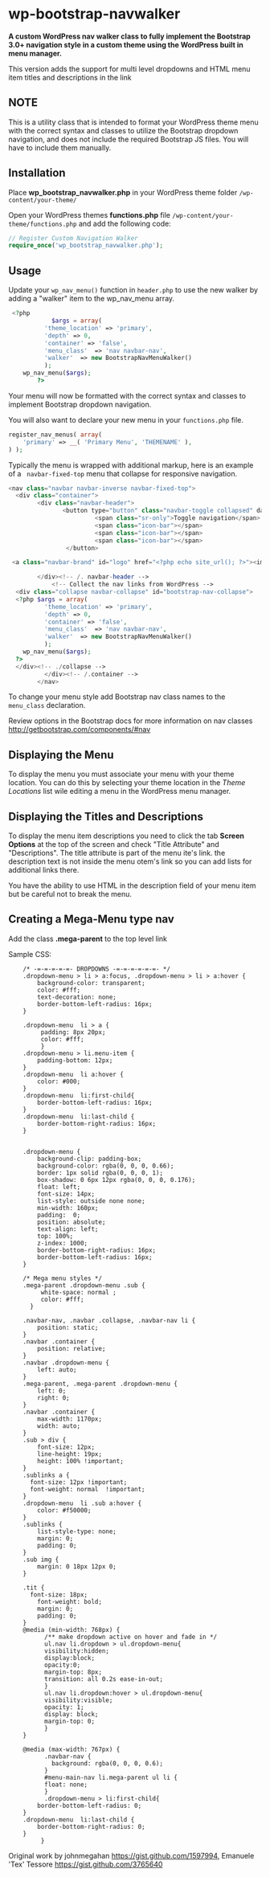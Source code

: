 wp-bootstrap-navwalker
======================

**A custom WordPress nav walker class to fully implement the Bootstrap 3.0+ navigation style in a custom theme using the WordPress built in menu manager.**

This version adds the support for multi level dropdowns and HTML menu item titles and descriptions in the link

NOTE
----
This is a utility class that is intended to format your WordPress theme menu with the correct syntax and classes to utilize the Bootstrap dropdown navigation, and does not include the required Bootstrap JS files. You will have to include them manually. 

Installation
------------
Place **wp_bootstrap_navwalker.php** in your WordPress theme folder `/wp-content/your-theme/`

Open your WordPress themes **functions.php** file  `/wp-content/your-theme/functions.php` and add the following code:

```php
// Register Custom Navigation Walker
require_once('wp_bootstrap_navwalker.php');
```

Usage
------------
Update your `wp_nav_menu()` function in `header.php` to use the new walker by adding a "walker" item to the wp_nav_menu array.

```php
 <?php
            $args = array(
          'theme_location' => 'primary',
          'depth' => 0,
          'container' => 'false',
          'menu_class'  => 'nav navbar-nav',
          'walker'  => new BootstrapNavMenuWalker()
          );
    wp_nav_menu($args);
        ?>
```

Your menu will now be formatted with the correct syntax and classes to implement Bootstrap dropdown navigation. 

You will also want to declare your new menu in your `functions.php` file.

```php
register_nav_menus( array(
	'primary' => __( 'Primary Menu', 'THEMENAME' ),
) );
```

Typically the menu is wrapped with additional markup, here is an example of a ` navbar-fixed-top` menu that collapse for responsive navigation.

```php
<nav class="navbar navbar-inverse navbar-fixed-top">
  <div class="container">
        <div class="navbar-header">
               <button type="button" class="navbar-toggle collapsed" data-toggle="collapse" data-target="#bootstrap-nav-collapse">
                        <span class="sr-only">Toggle navigation</span>
                        <span class="icon-bar"></span>
                        <span class="icon-bar"></span>
                        <span class="icon-bar"></span>
                </button>

 <a class="navbar-brand" id="logo" href="<?php echo site_url(); ?>"><img src="<?php header_image(); ?>" height="<?php echo get_custom_header()->height; ?>" width="<?php echo get_custom_header()->width; ?>" alt="" class="img-responsive logo"/></a>

        </div><!-- /. navbar-header -->
            <!-- Collect the nav links from WordPress -->
  <div class="collapse navbar-collapse" id="bootstrap-nav-collapse">         
  <?php $args = array(
          'theme_location' => 'primary',
          'depth' => 0,
          'container' => 'false',
          'menu_class'  => 'nav navbar-nav',
          'walker'  => new BootstrapNavMenuWalker()
          );
    wp_nav_menu($args);
  ?>
  </div><!-- ./collapse -->
          </div><!-- /.container -->
        </nav>
```

To change your menu style add Bootstrap nav class names to the `menu_class` declaration.

Review options in the Bootstrap docs for more information on nav classes
http://getbootstrap.com/components/#nav

Displaying the Menu 
-------------------
To display the menu you must associate your menu with your theme location. You can do this by selecting your theme location in the *Theme Locations* list wile editing a menu in the WordPress menu manager.

Displaying the Titles and Descriptions 
-------------------
To display the menu item descriptions you need to click the tab **Screen Options** at the top of the screen and check "Title Attribute" and "Descriptions". The title attribute is part of the menu ite's link. the description text is not inside the menu otem's link so you can add lists for additional links there.

You have the ability to use HTML in the description field of your menu item but be careful not to break the menu.

Creating a Mega-Menu type nav
-------------------
Add the class **.mega-parent** to the top level link

Sample CSS:


		/* -=-=-=-=-=- DROPDOWNS -=-=-=-=-=-=- */
		.dropdown-menu > li > a:focus, .dropdown-menu > li > a:hover {
		    background-color: transparent;
		    color: #fff;
		    text-decoration: none;
		    border-bottom-left-radius: 16px;
		}
		
		.dropdown-menu  li > a {
		     padding: 8px 20px;
		     color: #fff;
		     }
		.dropdown-menu > li.menu-item {
		    padding-bottom: 12px;
		}
		.dropdown-menu  li a:hover {
		    color: #000;
		}
		.dropdown-menu  li:first-child{
		    border-bottom-left-radius: 16px;
		}
		.dropdown-menu  li:last-child {
		    border-bottom-right-radius: 16px;
		}
		
		
		.dropdown-menu {
		    background-clip: padding-box;
		    background-color: rgba(0, 0, 0, 0.66);
		    border: 1px solid rgba(0, 0, 0, 1);
		    box-shadow: 0 6px 12px rgba(0, 0, 0, 0.176);
		    float: left;
		    font-size: 14px;
		    list-style: outside none none;
		    min-width: 160px;
		    padding:  0;
		    position: absolute;
		    text-align: left;
		    top: 100%;
		    z-index: 1000;
		    border-bottom-right-radius: 16px;
		    border-bottom-left-radius: 16px;
		}
		
		/* Mega menu styles */
		.mega-parent .dropdown-menu .sub {
		     white-space: normal ;
		     color: #fff;
		  }
		
		.navbar-nav, .navbar .collapse, .navbar-nav li {
		    position: static;
		}
		.navbar .container {
		    position: relative;
		}
		.navbar .dropdown-menu {
		    left: auto;
		}
		.mega-parent, .mega-parent .dropdown-menu {
		    left: 0;
		    right: 0;
		}
		.navbar .container {
		    max-width: 1170px;
		    width: auto;
		}
		.sub > div {
		    font-size: 12px;
		    line-height: 19px;
		    height: 100% !important;
		}
		.sublinks a {
		  font-size: 12px !important;
		  font-weight: normal  !important;
		}
		.dropdown-menu  li .sub a:hover {
		    color: #f50000;
		}
		.sublinks {
		    list-style-type: none;
		    margin: 0;
		    padding: 0;
		}
		.sub img {
		    margin: 0 18px 12px 0;
		}
		
		.tit {
		  font-size: 18px;
		    font-weight: bold;
		    margin: 0;
		    padding: 0;
		}
		@media (min-width: 768px) {
		      /** make dropdown active on hover and fade in */
		      ul.nav li.dropdown > ul.dropdown-menu{
		      visibility:hidden;
		      display:block;
		      opacity:0;
		      margin-top: 8px;
		      transition: all 0.2s ease-in-out;
		      }
		      ul.nav li.dropdown:hover > ul.dropdown-menu{
		      visibility:visible;
		      opacity: 1;
		      display: block;
		      margin-top: 0;
		      }
		}
		
		@media (max-width: 767px) { 
		      .navbar-nav {
		        background: rgba(0, 0, 0, 0.6);
		      }
		      #menu-main-nav li.mega-parent ul li {
		      float: none;
		      }
		      .dropdown-menu > li:first-child{
		    border-bottom-left-radius: 0;
		}
		.dropdown-menu  li:last-child {
		    border-bottom-right-radius: 0;
		}
		     }



Original work by johnmegahan https://gist.github.com/1597994, Emanuele 'Tex' Tessore https://gist.github.com/3765640


